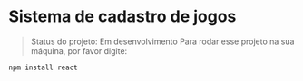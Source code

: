 # Sistema de cadastro de jogos

> Status do projeto: Em desenvolvimento
Para rodar esse projeto na sua máquina, por favor digite:

```
npm install react
```
